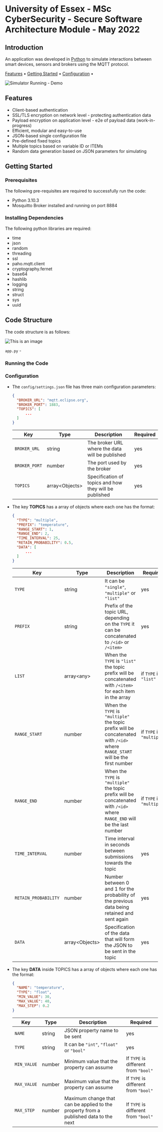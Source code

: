 # University of Essex - MSc CyberSecurity - Secure Software Architecture Module - May 2022

## Introduction ##

An application was developed in [Python](https://www.python.org/) to simulate interactions between smart devices, sensors and brokers using the MQTT protocol.

[Features](#features) •
[Getting Started](#getting-started) •
[Configuration](#configuration) •

![Simulator Running - Demo](tbd)

## Features

- Client-based authentication
- SSL/TLS encryption on network level - protecting authentication data
- Payload encryption on application level - e2e of payload data (work-in-progress)
- Efficient, modular and easy-to-use
- JSON-based single configuration file
- Pre-defined fixed topics
- Multiple topics based on variable ID or ITEMs
- Random data generation based on JSON parameters for simulating

## Getting Started

### Prerequisites

The following pre-requisites are required to successfully run the code:

* Python 3.10.3
* Mosquitto Broker installed and running on port 8884

### Installing Dependencies

The following python libraries are required:

* time
* json
* random
* threading
* ssl
* paho.mqtt.client
* cryptography.fernet
* base64
* hashlib
* logging
* string
* struct
* sys
* uuid

## Code Structure ##

The code structure is as follows:

![This is an image](https://github.com/ssagroup2/main/SSA_SmartDeviceSimulation/images/structure.jpg)

`app.py` - 

### Running the Code




### Configuration

- The `config/settings.json` file has three main configuration parameters:

  ```json
  {
  	"BROKER_URL": "mqtt.eclipse.org",
  	"BROKER_PORT": 1883,
  	"TOPICS": [
  		...
  	]
  }
  ```

  | Key           | Type            | Description                                            | Required |
  | ------------- | --------------- | ------------------------------------------------------ | -------- |
  | `BROKER_URL`  | string          | The broker URL where the data will be published        | yes      |
  | `BROKER_PORT` | number          | The port used by the broker                            | yes      |
  | `TOPICS`      | array\<Objects> | Specification of topics and how they will be published | yes      |

- The key **TOPICS** has a array of objects where each one has the format:

  ```json
  {
  	"TYPE": "multiple",
  	"PREFIX": "temperature",
  	"RANGE_START": 1,
  	"RANGE_END": 2,
  	"TIME_INTERVAL": 25,
  	"RETAIN_PROBABILITY": 0.5,
  	"DATA": [
  		...
  	]
  }
  ```

  | Key                  | Type            | Description                                                                                                                     | Required                  |
  | -------------------- | --------------- | ------------------------------------------------------------------------------------------------------------------------------- | ------------------------- |
  | `TYPE`               | string          | It can be `"single"`, `"multiple"` or `"list"`                                                                                  | yes                       |
  | `PREFIX`             | string          | Prefix of the topic URL, depending on the `TYPE` it can be concatenated to `/<id>` or `/<item>`                                 | yes                       |
  | `LIST`               | array\<any>     | When the `TYPE` is `"list"` the topic prefix will be concatenated with `/<item>` for each item in the array                     | if `TYPE` is `"list"`     |
  | `RANGE_START`        | number          | When the `TYPE` is `"multiple"` the topic prefix will be concatenated with `/<id>` where `RANGE_START` will be the first number | if `TYPE` is `"multiple"` |
  | `RANGE_END`          | number          | When the `TYPE` is `"multiple"` the topic prefix will be concatenated with `/<id>` where `RANGE_END` will be the last number    | if `TYPE` is `"multiple"` |
  | `TIME_INTERVAL`      | number          | Time interval in seconds between submissions towards the topic                                                                  | yes                       |
  | `RETAIN_PROBABILITY` | number          | Number between 0 and 1 for the probability of the previous data being retained and sent again                                   | yes                       |
  | `DATA`               | array\<Objects> | Specification of the data that will form the JSON to be sent in the topic                                                       | yes                       |

- The key **DATA** inside TOPICS has a array of objects where each one has the format:

  ```json
  {
    "NAME": "temperature",
    "TYPE": "float",
    "MIN_VALUE": 30,
    "MAX_VALUE": 40,
    "MAX_STEP": 0.2
  }
  ```

  | Key         | Type   | Description                                                                          | Required                             |
  | ----------- | ------ | ------------------------------------------------------------------------------------ | ------------------------------------ |
  | `NAME`      | string | JSON property name to be sent                                                        | yes                                  |
  | `TYPE`      | string | It can be `"int"`, `"float"` or `"bool"`                                             | yes                                  |
  | `MIN_VALUE` | number | Minimum value that the property can assume                                           | If `TYPE` is different from `"bool"` |
  | `MAX_VALUE` | number | Maximum value that the property can assume                                           | If `TYPE` is different from `"bool"` |
  | `MAX_STEP`  | number | Maximum change that can be applied to the property from a published data to the next | If `TYPE` is different from `"bool"` |

